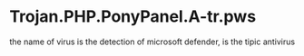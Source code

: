 # Trojan.PHP.PonyPanel.A-tr.pws
the name of virus is the detection of microsoft defender, is the tipic antivirus
